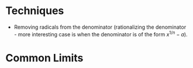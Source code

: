 # Techniques
- Removing radicals from the denominator (rationalizing the denominator - more interesting case is when the denominator is of the form $x^{1/n} - a$).

# Common Limits